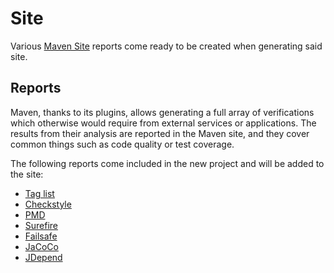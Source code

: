 # Site

Various [Maven Site][maven-site] reports come ready to be created when generating said site.

## Reports

Maven, thanks to its plugins, allows generating a full array of verifications which otherwise would require from external services or applications. The results from their analysis are reported in the Maven site, and they cover common things such as code quality or test coverage.

The following reports come included in the new project and will be added to the site:

- [Tag list](http://www.mojohaus.org)
- [Checkstyle](https://maven.apache.org/plugins/maven-checkstyle-plugin/)
- [PMD](http://maven.apache.org/plugins/maven-pmd-plugin/)
- [Surefire](https://maven.apache.org/surefire/maven-surefire-plugin/)
- [Failsafe](https://maven.apache.org/surefire/maven-failsafe-plugin/)
- [JaCoCo](http://www.eclemma.org/jacoco/trunk/doc/maven.html)
- [JDepend](mojo.codehaus.org/jdepend-maven-plugin)

[maven-site]: http://maven.apache.org/guides/mini/guide-site.html
